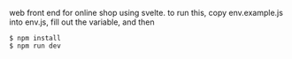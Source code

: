 web front end for online shop using svelte.
to run this, copy env.example.js into env.js,
fill out the variable, and then

```
$ npm install
$ npm run dev
```